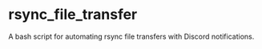 # rsync_file_transfer
A bash script for automating rsync file transfers with Discord notifications.
